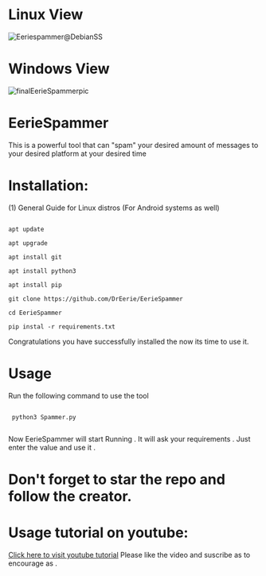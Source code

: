 # Linux View
![Eeriespammer@DebianSS](https://user-images.githubusercontent.com/96463088/230779486-609ea372-11f1-49dc-901d-0b0eee836f19.png)
# Windows View
![finalEerieSpammerpic](https://user-images.githubusercontent.com/96463088/230771087-94993dad-e37d-4c1d-b4d5-2fab6a04bce4.png)
# EerieSpammer
This is a powerful tool that can "spam" your desired amount of messages to your desired platform at your desired time
# Installation:
(1) General Guide for Linux distros (For Android systems as well)

```

apt update

apt upgrade

apt install git

apt install python3

apt install pip

git clone https://github.com/DrEerie/EerieSpammer

cd EerieSpammer

pip instal -r requirements.txt

```
Congratulations you have successfully installed the now its time to use it.

# Usage
 
Run the following command to use the tool

```

 python3 Spammer.py
 
```
 Now EerieSpammer will start Running . It will ask your requirements . Just enter the value and use it .
 
 # Don't forget to star the repo and follow the creator.

# Usage tutorial on youtube:
 
 [Click here to visit youtube tutorial](https://youtu.be/5-7IdMy-J_0)
Please like the video and suscribe as to encourage as .
